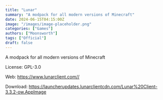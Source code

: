 ```yaml
---
title: "Lunar"
summary: "A modpack for all modern versions of Minecraft"
date: 2024-06-15T04:15:00Z
image: "/images/image-placeholder.png"
categories: ["Games"]
authors: ["Moonsworth"]
tags: ["Official"]
draft: false
---
```


A modpack for all modern versions of Minecraft

License: GPL-3.0

Web: <https://www.lunarclient.com//>  

Download: <https://launcherupdates.lunarclientcdn.com/Lunar%20Client-3.3.2-ow.AppImage>
